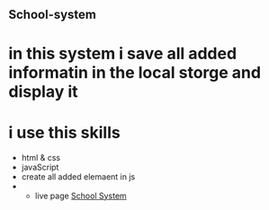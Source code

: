 ## School-system
# in this system i save all added informatin in the local storge and display it 

# i use this skills
- html & css
- javaScript
- create all added elemaent in js 
- - live page [School System](https://jareeri.github.io/School-system/)